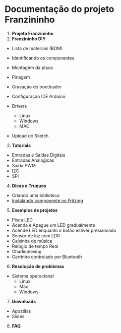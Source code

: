 # Documentação do projeto Franzininho

1. **Projeto Franzininho** 
2. **Franzininho DIY**


* Lista de materiais (BOM)
* Identificando os componentes
* Montagem da placa
* Pinagem
* Gravação do bootloader
* Configuração IDE Arduino
* Drivers
	* Linux
	* Windows
	* MAC 
       
 * Upload do Sketch 



3. **Tutoriais**

* Entradas e Saídas Digitais
* Entradas Analógicas
* Saída PWM
* I2C
* SPI


4. **Dicas e Truques**

* Criando uma biblioteca
* [Instalando componente no Fritzing](https://github.com/Franzininho/franzininho-fritzing)


5. **Exemplos de projetos**

* Pisca LED
* Acenda e Apague um LED gradualmente
* Acende LED enquanto o botão estiver pressionado
* Sensor de luz com LDR
* Caixinha de música
* Relógio de tempo Real
* Charlieplexing
* Carrinho controlado por Bluetooth


6. **Resolução de problemas**
* Sistema operacional
	* Linux
	* Mac
	* Windows



7. **Downloads**
* Apostilas
* Slides

8. **FAQ**
